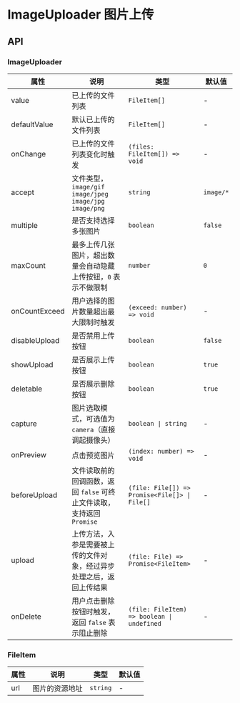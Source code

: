 # ImageUploader 图片上传

<code src="./demos/demo1.tsx"></code>

## API

### ImageUploader

| 属性          | 说明                                                                  | 类型                                          | 默认值    |
| ------------- | --------------------------------------------------------------------- | --------------------------------------------- | --------- |
| value         | 已上传的文件列表                                                      | `FileItem[]`                                  | -         |
| defaultValue  | 默认已上传的文件列表                                                  | `FileItem[]`                                  | -         |
| onChange      | 已上传的文件列表变化时触发                                            | `(files: FileItem[]) => void`                 | -         |
| accept        | 文件类型，`image/gif` `image/jpeg` `image/jpg` `image/png`            | `string`                                      | `image/*` |
| multiple      | 是否支持选择多张图片                                                  | `boolean`                                     | `false`   |
| maxCount      | 最多上传几张图片，超出数量会自动隐藏上传按钮，`0` 表示不做限制        | `number`                                      | `0`       |
| onCountExceed | 用户选择的图片数量超出最大限制时触发                                  | `(exceed: number) => void`                    | -         |
| disableUpload | 是否禁用上传按钮                                                      | `boolean`                                     | `false`   |
| showUpload    | 是否展示上传按钮                                                      | `boolean`                                     | `true`    |
| deletable     | 是否展示删除按钮                                                      | `boolean`                                     | `true`    |
| capture       | 图片选取模式，可选值为 `camera`（直接调起摄像头）                     | `boolean \| string`                           | -         |
| onPreview     | 点击预览图片                                                          | `(index: number) => void`                     | -         |
| beforeUpload  | 文件读取前的回调函数，返回 `false` 可终止文件读取，支持返回 `Promise` | `(file: File[]) => Promise<File[]> \| File[]` | -         |
| upload        | 上传方法，入参是需要被上传的文件对象，经过异步处理之后，返回上传结果  | `(file: File) => Promise<FileItem>`           | -         |
| onDelete      | 用户点击删除按钮时触发，返回 `false` 表示阻止删除                     | `(file: FileItem) => boolean \| undefined`    | -         |

### FileItem

| 属性 | 说明           | 类型     | 默认值 |
| ---- | -------------- | -------- | ------ |
| url  | 图片的资源地址 | `string` | -      |
